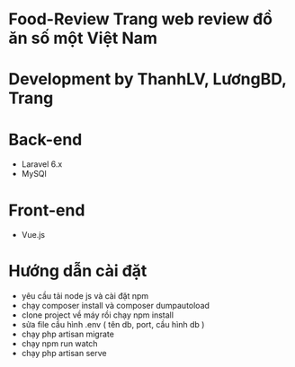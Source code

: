 # Food-Review Trang web review đồ ăn số một Việt Nam
# Development by ThanhLV, LươngBD, Trang
# Back-end
- Laravel 6.x
- MySQl
# Front-end
- Vue.js
# Hướng dẫn cài đặt
- yêu cầu tải node js và cài đặt npm
- chạy composer install và composer dumpautoload
- clone project về máy rồi chạy npm install
- sửa file cầu hình .env ( tên db, port, cầu hình db )
- chạy php artisan migrate
- chạy npm run watch
- chạy php artisan serve
